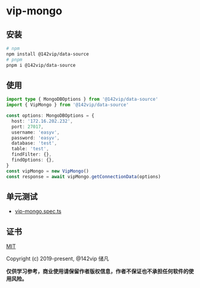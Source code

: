 # vip-mongo

## 安装

```bash
# npm
npm install @142vip/data-source
# pnpm
pnpm i @142vip/data-source
```

## 使用

```ts
import type { MongoDBOptions } from '@142vip/data-source'
import { VipMongo } from '@142vip/data-source'

const options: MongoDBOptions = {
  host: '172.16.202.232',
  port: 27017,
  username: 'easyv',
  password: 'easyv',
  database: 'test',
  table: 'test',
  findFilter: {},
  findOptions: {},
}
const vipMongo = new VipMongo()
const response = await vipMongo.getConnectionData(options)
```

## 单元测试

- [vip-mongo.spec.ts](../../test/sql/vip-mongo.spec.ts)

## 证书

[MIT](https://opensource.org/license/MIT)

Copyright (c) 2019-present, @142vip 储凡

**仅供学习参考，商业使用请保留作者版权信息，作者不保证也不承担任何软件的使用风险。**
